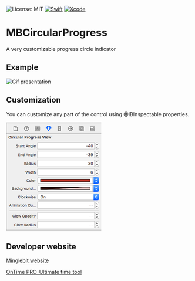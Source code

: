![License: MIT](https://img.shields.io/badge/Licence-MIT-green.svg)
[![Swift](https://img.shields.io/badge/Swift-4.0-orange.svg)](https://swift.org)
[![Xcode](https://img.shields.io/badge/Xcode-9.2-blue.svg)](https://swift.org)

# MBCircularProgress
A very customizable progress circle indicator 

## Example 
![Gif presentation](https://github.com/c-Viorel/MBCircularProgress/blob/master/presentation.gif?raw=true)

## Customization 
You can customize any part of the control using @IBInspectable properties.

![IBInspectable properties](https://github.com/c-Viorel/MBCircularProgress/blob/master/IBInspectable%20properties.png?raw=true)

## Developer website
[Minglebit website](https://minglebit.com)

[OnTime PRO-Ultimate time tool](https://itunes.apple.com/us/app/iclock-pro-the-ultimate-time-tool/id1244748504?ls=1&mt=12)

